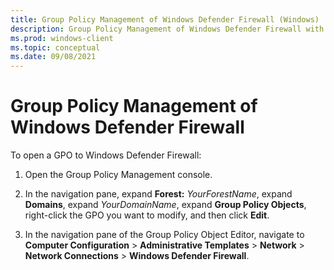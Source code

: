 ```yaml
---
title: Group Policy Management of Windows Defender Firewall (Windows)
description: Group Policy Management of Windows Defender Firewall with Advanced Security
ms.prod: windows-client
ms.topic: conceptual
ms.date: 09/08/2021
---
```


# Group Policy Management of Windows Defender Firewall


To open a GPO to Windows Defender Firewall:

1.  Open the Group Policy Management console.

2.  In the navigation pane, expand **Forest:** *YourForestName*, expand **Domains**, expand *YourDomainName*, expand **Group Policy Objects**, right-click the GPO you want to modify, and then click **Edit**.

3.  In the navigation pane of the Group Policy Object Editor, navigate to **Computer Configuration** > **Administrative Templates** > **Network** > **Network Connections** > **Windows Defender Firewall**.
